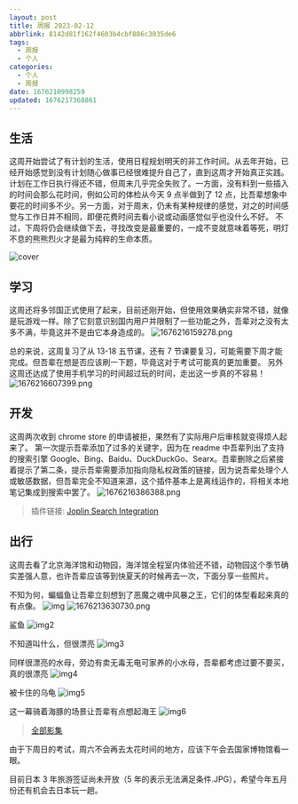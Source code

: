 ```yaml
---
layout: post
title: 周报 2023-02-12
abbrlink: 8142d81f162f4603b4cbf886c3035de6
tags:
  - 周报
  - 个人
categories:
  - 个人
  - 周报
date: 1676210998259
updated: 1676217368861
---
```


## 生活

这周开始尝试了有计划的生活，使用日程规划明天的非工作时间。从去年开始，已经开始感觉到没有计划随心做事已经很难提升自己了，直到这周才开始真正实践。
计划在工作日执行得还不错，但周末几乎完全失败了。一方面，没有料到一些插入的时间会那么花时间，例如公司的体检从今天 9 点半做到了 12 点，比吾辈想象中要花的时间多不少。另一方面，对于周末，仍未有某种规律的感觉，对之的时间感觉与工作日并不相同，即便花费时间去看小说或动画感觉似乎也没什么不好。
不过，下周将仍会继续做下去，寻找改变是最重要的，一成不变就意味着等死，明灯不息的熊熊烈火才是最为纯粹的生命本质。

![cover](https://image-proxy.rxliuli.com/?url=https://lh3.googleusercontent.com/pw/AMWts8A-TfoQjaVTbsCkswHu6v0gHI57KlJ3FNzQQPcEuApz1eXkzcWU33T1qy8yFZL9gEuraZ8V7nq7swyz5EJ8yJs3kmlubB0z1FoYswjgluQ8vxpjMbf5NVhb8rUKgcKTVgNg7mUH4o8yCmPuniIGzZfQ=w1783-h1337-no)

## 学习

这周还将多邻国正式使用了起来，目前还刚开始，但使用效果确实非常不错，就像是玩游戏一样。除了它刻意识别国内用户并限制了一些功能之外，吾辈对之没有太多不满，毕竟这并不是由它本身造成的。
![1676216159278.png](/resources/69a3d06e073c49cf8429afe7902e7524.png)

总的来说，这周复习了从 13-18 五节课，还有 7 节课要复习，可能需要下周才能完成。但吾辈在想是否应该刷一下题，毕竟这对于考试可能真的更加重要。
另外这周还达成了使用手机学习的时间超过玩的时间，走出这一步真的不容易！
![1676216607399.png](/resources/276dd31fe9b6461ab5e3d418b52bf9ed.png)

## 开发

这周两次收到 chrome store 的申请被拒，果然有了实际用户后审核就变得烦人起来了。
第一次提示吾辈添加了过多的关键字，因为在 readme 中吾辈列出了支持的搜索引擎 Google、Bing、Baidu、DuckDuckGo、Searx。吾辈删除之后紧接着提示了第二条，提示吾辈需要添加指向隐私权政策的链接，因为说吾辈处理个人或敏感数据，但吾辈完全不知道来源，这个插件基本上是离线运作的，将相关本地笔记集成到搜索中罢了。
![1676216386388.png](/resources/86efb030b4954ef1a811b752b98d173d.png)

> 插件链接: [Joplin Search Integration](https://chrome.google.com/webstore/detail/joplin-search-integration/mcjkdcifkhjenpfjacnbhpdcnjknjkhj)

## 出行

这周去看了北京海洋馆和动物园，海洋馆全程室内体验还不错，动物园这个季节确实差强人意，也许吾辈应该等到快夏天的时候再去一次，下面分享一些照片。

不知为何，蝙蝠鱼让吾辈立刻想到了恶魔之魂中风暴之王，它们的体型看起来真的有点像。
![img](https://image-proxy.rxliuli.com/?url=https://lh3.googleusercontent.com/pw/AMWts8B5tnx5MLqDJjnoha3NySwUrmzQaX8d33RVei3VkVPJ8NjUBMcuw--BD7vQoiL9XenxyXrcluUWREYIXPDMZImZMmAAufuw8j_O-8UorP1ek9RZZcEHr7ERXYnyq3gfCBJpyA3GHEgpq6kbimgyI8vw=w1783-h1337-no)
![1676213630730.png](/resources/2a7d22b0ddb34b2f8324aca799bd7f39.png)

鲨鱼
![img2](https://image-proxy.rxliuli.com/?url=https://lh3.googleusercontent.com/pw/AMWts8BkBaEJzARm5LSRX0KzdT3HsbBe_T67Neh8ZLBSTezll0y_8biyu25BmOBqdcNW4-NFq3N5fvPMGr-rpF22InjweBWkmqVcD7SLPrpOnXZ7I4GmednUda0zV7RFEi3zJa2ORRjCrsieq_jFYvhOoaJx=w1003-h1337-no)

不知道叫什么，但很漂亮
![img3](https://image-proxy.rxliuli.com/?url=https://lh3.googleusercontent.com/pw/AMWts8A-TfoQjaVTbsCkswHu6v0gHI57KlJ3FNzQQPcEuApz1eXkzcWU33T1qy8yFZL9gEuraZ8V7nq7swyz5EJ8yJs3kmlubB0z1FoYswjgluQ8vxpjMbf5NVhb8rUKgcKTVgNg7mUH4o8yCmPuniIGzZfQ=w1783-h1337-no)

同样很漂亮的水母，旁边有卖无毒无电可家养的小水母，吾辈都考虑过要不要买，真的很漂亮
![img4](https://image-proxy.rxliuli.com/?url=https://lh3.googleusercontent.com/pw/AMWts8CoBHefZD8xnKuY5tbtiFpGBD-_hCehimB83r5vVFufEZ-Lr_qFsfkAhWJP_ZoESSvKEP0mMQKCxSJP33F-Iz86Zk2CRnveamDzOGCMCUtdn5KFvgQSxFtLxJfRnDbvcd79kd7yn-9ktWscJbPXZq7W=w1003-h1337-no)

被卡住的乌龟
![img5](https://image-proxy.rxliuli.com/?url=https://lh3.googleusercontent.com/pw/AMWts8Cn1BDbU01X1k6gAwPd1275cYs3FXto98SseDPMla56Wxj8T42d_jeOX6t6SyqWieTS0IG6KvGB_NW52kr_uSY9xKuS1jG-IdqfFQ4pR15ce_lzAaAP5Rp9KvEa_TVROip9wn5eTTkq8q7-VP82Xpsw=w1783-h1337-no)

这一幕骑着海豚的场景让吾辈有点想起海王
![img6](https://image-proxy.rxliuli.com/?url=https://lh3.googleusercontent.com/pw/AMWts8BGywiOm_JtIsHF5oyFuuE1FDgExbcZKDQccsTrScff-eo2BHIjjlDuWKvfqBawA3hiCEYs0oup_BSGtxkbWVcTKAxF6uT8ekF1grt1L7UFl-kfMZX6Xa_UCW7dYz3neRJjgMnbnGkRXq5KAWxxRb-q=w1003-h1337-no)

> [全部影集](https://photos.app.goo.gl/WCEqvMm9BVyCaZ8Y9)

由于下周日的考试，周六不会再去太花时间的地方，应该下午会去国家博物馆看一眼。

目前日本 3 年旅游签证尚未开放（5 年的表示无法满足条件.JPG），希望今年五月份还有机会去日本玩一趟。
